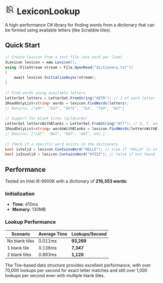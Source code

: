 # <img src="Icons/128w/LexiconLookup.png" alt="LexiconLookup" width="32" height="32"> LexiconLookup

A high-performance C# library for finding words from a dictionary that can be formed using available letters (like Scrabble tiles).

## Quick Start

```csharp
// Create lexicon from a text file (one word per line)
ILexicon lexicon = new Lexicon();
using (FileStream stream = File.OpenRead("dictionary.txt"))
{
    await lexicon.InitializeAsync(stream);
}

// Find words using available letters
LetterSet letters = LetterSet.FromString("AETR"); // 1 of each letter
IReadOnlyList<string> words = lexicon.FindWords(letters);
// Returns: ["ART", "EAT", "RATE", "TEA", "TAR", "RAT"]

// Support for blank tiles (wildcards)
LetterSet lettersWithBlanks = LetterSet.FromString("AT?"); // A, T, and one blank
IReadOnlyList<string> wordsWithBlanks = lexicon.FindWords(lettersWithBlanks);
// Returns: ["CAT", "BAT", "RAT", "HAT", etc.]

// Check if a specific word exists in the dictionary
bool isValid = lexicon.ContainsWord("HELLO"); // true if "HELLO" is in dictionary
bool isInvalid = lexicon.ContainsWord("XYZZZ"); // false if not found
```

## Performance

Tested on Intel i9-9900K with a dictionary of **216,353 words**:

### Initialization
- **Time**: 410ms
- **Memory**: 130MB

### Lookup Performance
| Scenario | Average Time | Lookups/Second |
|----------|-------------|----------------|
| No blank tiles | 0.011ms | **93,269** |
| 1 blank tile | 0.136ms | **7,347** |
| 2 blank tiles | 0.893ms | **1,120** |

The Trie-based data structure provides excellent performance, with over 70,000 lookups per second for exact letter matches and still over 1,000 lookups per second even with multiple blank tiles.
